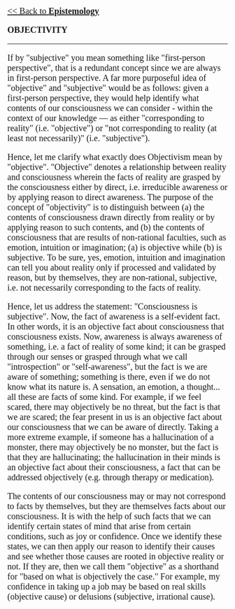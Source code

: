<style>
    * {font-family: "Times New Roman"}
    p, ol, ul, td {font-size: 20px}
</style>

[<< Back to **Epistemology**](https://pranigopu.github.io/philosophy/epistemology)

**OBJECTIVITY**

---

If by "subjective" you mean something like "first-person perspective", that is a redundant concept since we are always in first-person perspective. A far more purposeful idea of "objective" and "subjective" would be as follows: given a first-person perspective, they would help identify what contents of our consciousness we can consider - within the context of our knowledge — as either "corresponding to reality" (i.e. "objective") or "not corresponding to reality (at least not necessarily)" (i.e. "subjective").

Hence, let me clarify what exactly does Objectivism mean by "objective". "Objective" denotes a relationship between reality and consciousness wherein the facts of reality are grasped by the consciousness either by direct, i.e. irreducible awareness or by applying reason to direct awareness. The purpose of the concept of "objectivity" is to distinguish between (a) the contents of consciousness drawn directly from reality or by applying reason to such contents, and (b) the contents of consciousness that are results of non-rational faculties, such as emotion, intuition or imagination; (a) is objective while (b) is subjective. To be sure, yes, emotion, intuition and imagination can tell you about reality only if processed and validated by reason, but by themselves, they are non-rational, subjective, i.e. not necessarily corresponding to the facts of reality.

Hence, let us address the statement: "Consciousness is subjective". Now, the fact of awareness is a self-evident fact. In other words, it is an objective fact about consciousness that consciousness exists. Now, awareness is always awareness of something, i.e. a fact of reality of some kind; it can be grasped through our senses or grasped through what we call "introspection" or "self-awareness", but the fact is we are aware of something; something is there, even if we do not know what its nature is. A sensation, an emotion, a thought... all these are facts of some kind. For example, if we feel scared, there may objectively be no threat, but the fact is that we are scared; the fear present in us is an objective fact about our consciousness that we can be aware of directly. Taking a more extreme example, if someone has a hallucination of a monster, there may objectively be no monster, but the fact is that they are hallucinating; the hallucination in their minds is an objective fact about their consciousness, a fact that can be addressed objectively (e.g. through therapy or medication).

The contents of our consciousness may or may not correspond to facts by themselves, but they are themselves facts about our consciousness. It is with the help of such facts that we can identify certain states of mind that arise from certain conditions, such as joy or confidence. Once we identify these states, we can then apply our reason to identify their causes and see whether those causes are rooted in objective reality or not. If they are, then we call them "objective" as a shorthand for "based on what is objectively the case." For example, my confidence in taking up a job may be based on real skills (objective cause) or delusions (subjective, irrational cause).